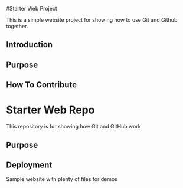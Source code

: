 #Starter Web Project

This is a simple website project for showing
how to use Git and Github together.

## Introduction

## Purpose

## How To Contribute

# Starter Web Repo

This repository is for showing how Git and GitHub work

## Purpose

## Deployment

Sample website with plenty of files for demos